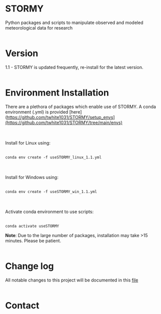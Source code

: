 # STORMY

Python packages and scripts to manipulate observed and modeled meteorological data for research
<br><br>

# Version
1.1 - STORMY is updated frequently, re-install for the latest version.
<br><br>
# Environment Installation
There are a plethora of packages which enable use of STORMY.
A conda environment (.yml) is provided [here](https://github.com/twhite1031/STORMY/setup_envs](https://github.com/twhite1031/STORMY/tree/main/envs)

<br><br>
Install for Linux using:
<br><br>
```
conda env create -f useSTORMY_linux_1.1.yml
```
<br><br>
Install for Windows using:
<br><br>
```
conda env create -f useSTORMY_win_1.1.yml
```
<br><br>
Activate conda environment to use scripts:
<br><br>
```
conda activate useSTORMY
```

**Note**: Due to the large number of packages, installation may take >15 minutes. Please be patient.
<br><br>

# Change log
All notable changes to this project will be documented in this [file](https://github.com/twhite1031/STORMY/blob/main/CHANGELOG.md)
<br><br>

# Contact



